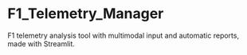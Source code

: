 # F1_Telemetry_Manager
F1 telemetry analysis tool with multimodal input and automatic reports, made with Streamlit.
